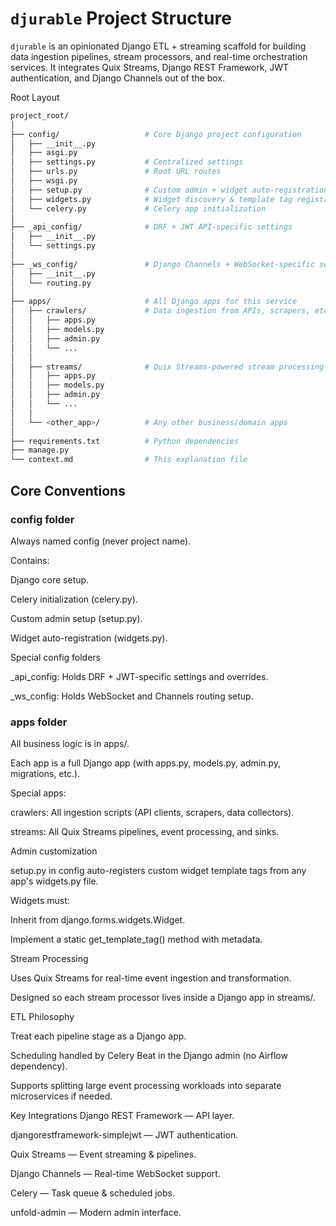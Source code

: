 # `djurable` Project Structure
`djurable` is an opinionated Django ETL + streaming scaffold for building data ingestion pipelines, stream processors, and real-time orchestration services. It integrates Quix Streams, Django REST Framework, JWT authentication, and Django Channels out of the box.

Root Layout
```bash
project_root/
│
├── config/                   # Core Django project configuration
│   ├── __init__.py
│   ├── asgi.py
│   ├── settings.py           # Centralized settings
│   ├── urls.py               # Root URL routes
│   ├── wsgi.py
│   ├── setup.py              # Custom admin + widget auto-registration
│   ├── widgets.py            # Widget discovery & template tag registration
│   └── celery.py             # Celery app initialization
│
├── _api_config/              # DRF + JWT API-specific settings
│   ├── __init__.py
│   └── settings.py
│
├── _ws_config/               # Django Channels + WebSocket-specific settings
│   ├── __init__.py
│   └── routing.py
│
├── apps/                     # All Django apps for this service
│   ├── crawlers/             # Data ingestion from APIs, scrapers, etc.
│   │   ├── apps.py
│   │   ├── models.py
│   │   ├── admin.py
│   │   └── ...
│   │
│   ├── streams/              # Quix Streams-powered stream processing
│   │   ├── apps.py
│   │   ├── models.py
│   │   ├── admin.py
│   │   └── ...
│   │
│   └── <other_app>/          # Any other business/domain apps
│
├── requirements.txt          # Python dependencies
├── manage.py
└── context.md                # This explanation file
```

## Core Conventions

### config folder

Always named config (never project name).

Contains:

Django core setup.

Celery initialization (celery.py).

Custom admin setup (setup.py).

Widget auto-registration (widgets.py).

Special config folders

_api_config: Holds DRF + JWT-specific settings and overrides.

_ws_config: Holds WebSocket and Channels routing setup.

### apps folder

All business logic is in apps/.

Each app is a full Django app (with apps.py, models.py, admin.py, migrations, etc.).

Special apps:

crawlers: All ingestion scripts (API clients, scrapers, data collectors).

streams: All Quix Streams pipelines, event processing, and sinks.

Admin customization

setup.py in config auto-registers custom widget template tags from any app's widgets.py file.

Widgets must:

Inherit from django.forms.widgets.Widget.

Implement a static get_template_tag() method with metadata.

Stream Processing

Uses Quix Streams for real-time event ingestion and transformation.

Designed so each stream processor lives inside a Django app in streams/.

ETL Philosophy

Treat each pipeline stage as a Django app.

Scheduling handled by Celery Beat in the Django admin (no Airflow dependency).

Supports splitting large event processing workloads into separate microservices if needed.

Key Integrations
Django REST Framework — API layer.

djangorestframework-simplejwt — JWT authentication.

Quix Streams — Event streaming & pipelines.

Django Channels — Real-time WebSocket support.

Celery — Task queue & scheduled jobs.

unfold-admin — Modern admin interface.

